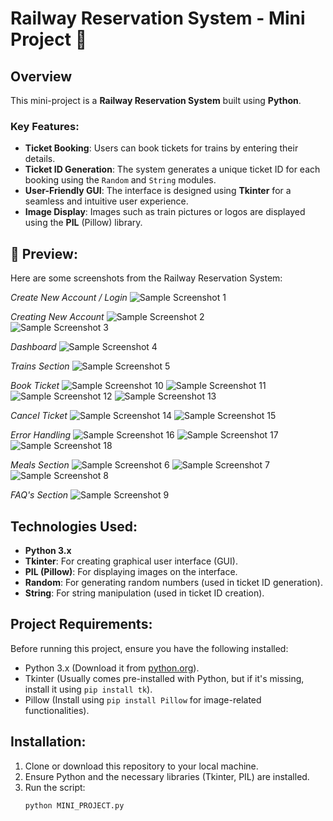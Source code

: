 # Railway Reservation System - Mini Project 🚆

## Overview
This mini-project is a **Railway Reservation System** built using **Python**.

### Key Features:
- **Ticket Booking**: Users can book tickets for trains by entering their details.
- **Ticket ID Generation**: The system generates a unique ticket ID for each booking using the `Random` and `String` modules.
- **User-Friendly GUI**: The interface is designed using **Tkinter** for a seamless and intuitive user experience.
- **Image Display**: Images such as train pictures or logos are displayed using the **PIL** (Pillow) library.

## 📸 Preview:
Here are some screenshots from the Railway Reservation System:

*Create New Account / Login*
![Sample Screenshot 1](Preview-images/1.png)  

*Creating New Account* 
![Sample Screenshot 2](Preview-images/2.png)  
![Sample Screenshot 3](Preview-images/3.png) 

*Dashboard*
![Sample Screenshot 4](Preview-images/4.png)

*Trains Section*
![Sample Screenshot 5](Preview-images/5.png)

*Book Ticket*
![Sample Screenshot 10](Preview-images/10.png)
![Sample Screenshot 11](Preview-images/11.png)
![Sample Screenshot 12](Preview-images/12.png)
![Sample Screenshot 13](Preview-images/13.png)

*Cancel Ticket*
![Sample Screenshot 14](Preview-images/14.png)
![Sample Screenshot 15](Preview-images/15.png)

*Error Handling*
![Sample Screenshot 16](Preview-images/16.png)
![Sample Screenshot 17](Preview-images/17.png)
![Sample Screenshot 18](Preview-images/18.png)

*Meals Section*
![Sample Screenshot 6](Preview-images/6.png)
![Sample Screenshot 7](Preview-images/7.png)
![Sample Screenshot 8](Preview-images/8.png)

*FAQ's Section*
![Sample Screenshot 9](Preview-images/9.png)

## Technologies Used:
- **Python 3.x**
- **Tkinter**: For creating graphical user interface (GUI).
- **PIL (Pillow)**: For displaying images on the interface.
- **Random**: For generating random numbers (used in ticket ID generation).
- **String**: For string manipulation (used in ticket ID creation).

## Project Requirements:
Before running this project, ensure you have the following installed:
- Python 3.x (Download it from [python.org](https://www.python.org/downloads/)).
- Tkinter (Usually comes pre-installed with Python, but if it's missing, install it using `pip install tk`).
- Pillow (Install using `pip install Pillow` for image-related functionalities).

## Installation:
1. Clone or download this repository to your local machine.
2. Ensure Python and the necessary libraries (Tkinter, PIL) are installed.
3. Run the script:
   ```bash
   python MINI_PROJECT.py